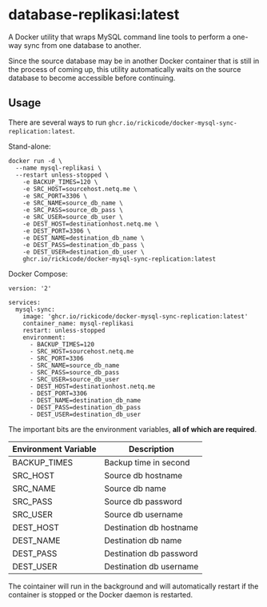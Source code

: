 # database-replikasi:latest

A Docker utility that wraps MySQL command line tools to perform a one-way sync from one database to another.

Since the source database may be in another Docker container that is still in the process of coming up, this utility automatically waits on the source database to become accessible before continuing.

## Usage

There are several ways to run `ghcr.io/rickicode/docker-mysql-sync-replication:latest`.

Stand-alone:

```
docker run -d \
  --name mysql-replikasi \
  --restart unless-stopped \
    -e BACKUP_TIMES=120 \
    -e SRC_HOST=sourcehost.netq.me \
    -e SRC_PORT=3306 \
    -e SRC_NAME=source_db_name \
    -e SRC_PASS=source_db_pass \
    -e SRC_USER=source_db_user \
    -e DEST_HOST=destinationhost.netq.me \
    -e DEST_PORT=3306 \
    -e DEST_NAME=destination_db_name \
    -e DEST_PASS=destination_db_pass \
    -e DEST_USER=destination_db_user \
    ghcr.io/rickicode/docker-mysql-sync-replication:latest
```

Docker Compose:

```
version: '2'

services:
  mysql-sync:
    image: 'ghcr.io/rickicode/docker-mysql-sync-replication:latest'
    container_name: mysql-replikasi
    restart: unless-stopped
    environment:
      - BACKUP_TIMES=120
      - SRC_HOST=sourcehost.netq.me
      - SRC_PORT=3306
      - SRC_NAME=source_db_name
      - SRC_PASS=source_db_pass
      - SRC_USER=source_db_user
      - DEST_HOST=destinationhost.netq.me
      - DEST_PORT=3306
      - DEST_NAME=destination_db_name
      - DEST_PASS=destination_db_pass
      - DEST_USER=destination_db_user

```

The important bits are the environment variables, **all of which are required**.

| Environment Variable | Description |
|----------------------|-------------|
| BACKUP_TIMES | Backup time in second |
| SRC_HOST | Source db hostname |
| SRC_NAME | Source db name |
| SRC_PASS | Source db password |   
| SRC_USER | Source db username |
| DEST_HOST | Destination db hostname |
| DEST_NAME | Destination db name |
| DEST_PASS | Destination db password |   
| DEST_USER | Destination db username |

The cointainer will run in the background and will automatically restart if the container is stopped or the Docker daemon is restarted.

